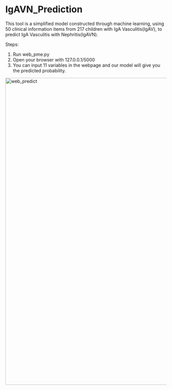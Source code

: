 # IgAVN_Prediction
This tool is a simplified model constructed through machine learning, using 50 clinical information items from 217 children with IgA Vasculitis(IgAV), to predict IgA Vasculitis with Nephritis(IgAVN).

Steps:
1. Run web_pme.py
2. Open your browser with 127.0.0.1/5000
3. You can input 11 variables in the webpage and our model will give you the predicted probability.
<img width="960" alt="web_predict" src="https://github.com/mulanruo/IgAVN_Prediction/assets/45778373/64466575-ae50-454b-a412-097b168e0ea1">
